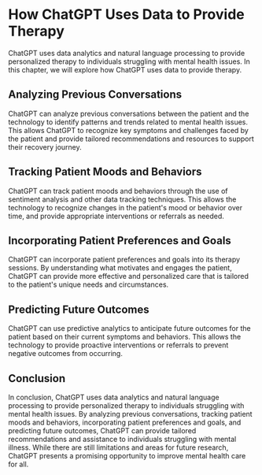 How ChatGPT Uses Data to Provide Therapy
=====================================================================================================

ChatGPT uses data analytics and natural language processing to provide personalized therapy to individuals struggling with mental health issues. In this chapter, we will explore how ChatGPT uses data to provide therapy.

Analyzing Previous Conversations
--------------------------------

ChatGPT can analyze previous conversations between the patient and the technology to identify patterns and trends related to mental health issues. This allows ChatGPT to recognize key symptoms and challenges faced by the patient and provide tailored recommendations and resources to support their recovery journey.

Tracking Patient Moods and Behaviors
------------------------------------

ChatGPT can track patient moods and behaviors through the use of sentiment analysis and other data tracking techniques. This allows the technology to recognize changes in the patient's mood or behavior over time, and provide appropriate interventions or referrals as needed.

Incorporating Patient Preferences and Goals
-------------------------------------------

ChatGPT can incorporate patient preferences and goals into its therapy sessions. By understanding what motivates and engages the patient, ChatGPT can provide more effective and personalized care that is tailored to the patient's unique needs and circumstances.

Predicting Future Outcomes
--------------------------

ChatGPT can use predictive analytics to anticipate future outcomes for the patient based on their current symptoms and behaviors. This allows the technology to provide proactive interventions or referrals to prevent negative outcomes from occurring.

Conclusion
----------

In conclusion, ChatGPT uses data analytics and natural language processing to provide personalized therapy to individuals struggling with mental health issues. By analyzing previous conversations, tracking patient moods and behaviors, incorporating patient preferences and goals, and predicting future outcomes, ChatGPT can provide tailored recommendations and assistance to individuals struggling with mental illness. While there are still limitations and areas for future research, ChatGPT presents a promising opportunity to improve mental health care for all.
